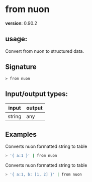 # from nuon

**version**: 0.90.2

## **usage**:

Convert from nuon to structured data.

## Signature

`> from nuon `

## Input/output types:

| input  | output |
| ------ | ------ |
| string | any    |

## Examples

Converts nuon formatted string to table

```bash
> '{ a:1 }' | from nuon
```

Converts nuon formatted string to table

```bash
> '{ a:1, b: [1, 2] }' | from nuon
```
